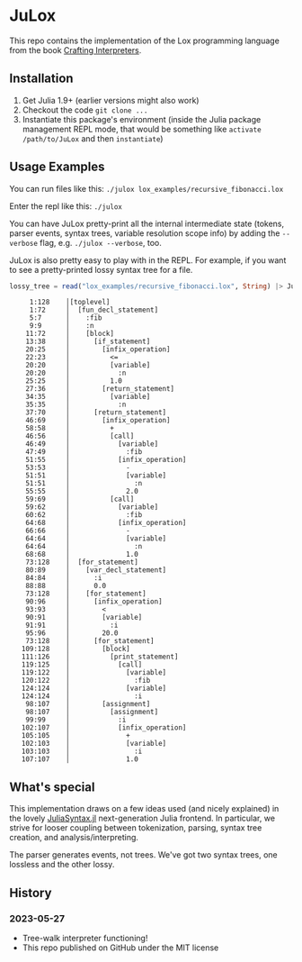 # JuLox

This repo contains the implementation of the Lox programming language from the book [Crafting Interpreters](https://craftinginterpreters.com).

## Installation

1. Get Julia 1.9+ (earlier versions might also work)
2. Checkout the code `git clone ...`
3. Instantiate this package's environment (inside the Julia package management REPL mode, that would be something like `activate /path/to/JuLox` and then `instantiate`)

## Usage Examples

You can run files like this: `./julox lox_examples/recursive_fibonacci.lox`

Enter the repl like this: `./julox`

You can have JuLox pretty-print all the internal intermediate state (tokens, parser events, syntax trees, variable resolution scope info) by adding the `--verbose` flag, e.g. `./julox --verbose`, too.


JuLox is also pretty easy to play with in the REPL. For example, if you want to see a pretty-printed lossy syntax tree for a file.

```julia
lossy_tree = read("lox_examples/recursive_fibonacci.lox", String) |> JuLox.Parse.parse_lox |> JuLox.LosslessTrees.build_tree |> JuLox.LossyTrees.to_lossy
```

```shell
     1:128    │[toplevel]
     1:72     │  [fun_decl_statement]
     5:7      │    :fib
     9:9      │    :n
    11:72     │    [block]
    13:38     │      [if_statement]
    20:25     │        [infix_operation]
    22:23     │          <=
    20:20     │          [variable]
    20:20     │            :n
    25:25     │          1.0
    27:36     │        [return_statement]
    34:35     │          [variable]
    35:35     │            :n
    37:70     │      [return_statement]
    46:69     │        [infix_operation]
    58:58     │          +
    46:56     │          [call]
    46:49     │            [variable]
    47:49     │              :fib
    51:55     │            [infix_operation]
    53:53     │              -
    51:51     │              [variable]
    51:51     │                :n
    55:55     │              2.0
    59:69     │          [call]
    59:62     │            [variable]
    60:62     │              :fib
    64:68     │            [infix_operation]
    66:66     │              -
    64:64     │              [variable]
    64:64     │                :n
    68:68     │              1.0
    73:128    │  [for_statement]
    80:89     │    [var_decl_statement]
    84:84     │      :i
    88:88     │      0.0
    73:128    │    [for_statement]
    90:96     │      [infix_operation]
    93:93     │        <
    90:91     │        [variable]
    91:91     │          :i
    95:96     │        20.0
    73:128    │      [for_statement]
   109:128    │        [block]
   111:126    │          [print_statement]
   119:125    │            [call]
   119:122    │              [variable]
   120:122    │                :fib
   124:124    │              [variable]
   124:124    │                :i
    98:107    │        [assignment]
    98:107    │          [assignment]
    99:99     │            :i
   102:107    │            [infix_operation]
   105:105    │              +
   102:103    │              [variable]
   103:103    │                :i
   107:107    │              1.0

```

## What's special

This implementation draws on a few ideas used (and nicely explained) in the lovely [JuliaSyntax.jl](https://github.com/JuliaLang/JuliaSyntax.jl) next-generation Julia frontend. In particular, we strive for looser coupling between tokenization, parsing, syntax tree creation, and analysis/interpreting.

The parser generates events, not trees. We've got two syntax trees, one lossless and the other lossy. 

## History

### 2023-05-27

- Tree-walk interpreter functioning!
- This repo published on GitHub under the MIT license
